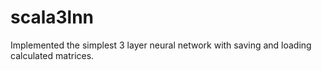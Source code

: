 # scala3lnn
Implemented the simplest 3 layer neural network with saving and loading calculated matrices.

